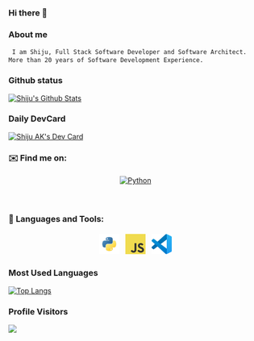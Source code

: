 ### Hi there 👋

### About me
     I am Shiju, Full Stack Software Developer and Software Architect. More than 20 years of Software Development Experience.

### Github status

[![Shiju's Github Stats](https://github-readme-stats.vercel.app/api?username=shijumon&count_private=true&show_icons=true&theme=radical&hide_rank=false&include_all_commits=true)](https://github.com/shijumon/github-readme-stats)

### Daily DevCard

<a href="https://app.daily.dev/codebrain"><img src="https://api.daily.dev/devcards/d135a0126ebd40d6b841d41f6d2a61a2.png?r=b0k" width="400" alt="Shiju AK's Dev Card"/></a>

### ✉️ Find me on:


<p align="center">
 <a href="https://linkedin.com/in/shijuak" target="_blank" rel="noopener noreferrer"> <img src="https://cdn.jsdelivr.net/npm/simple-icons@v3/icons/linkedin.svg" alt="Python" height="40" style="vertical-align:top; margin:4px"></a>
</p>

<br />

### 🧰 Languages and Tools:
<p align="center">
<img src="https://raw.githubusercontent.com/github/explore/80688e429a7d4ef2fca1e82350fe8e3517d3494d/topics/python/python.png" alt="Python" height="40" style="vertical-align:top; margin:4px">
<img src="https://raw.githubusercontent.com/github/explore/80688e429a7d4ef2fca1e82350fe8e3517d3494d/topics/javascript/javascript.png" alt="Javascript" height="40" style="vertical-align:top; margin:4px">
<img src="https://raw.githubusercontent.com/github/explore/80688e429a7d4ef2fca1e82350fe8e3517d3494d/topics/visual-studio-code/visual-studio-code.png" alt="VS Code" height="40" style="vertical-align:top; margin:4px">
</p>

### Most Used Languages

[![Top Langs](https://github-readme-stats.vercel.app/api/top-langs/?username=shijumon)](https://github.com/shijumon/github-readme-stats)

### Profile Visitors
![](https://visitor-badge.laobi.icu/badge?page_id=shijumon)


<!--
**shijumon/shijumon** is a ✨ _special_ ✨ repository because its `README.md` (this file) appears on your GitHub profile.

Here are some ideas to get you started:

Software Architect with 18+ years of software development experience.

Technical Skills:
 Dotnet Stack: C#, ASP.NET WebApi, ASP.NET Core
 Java Stack: Core Java, Spring Boot, Vertx
 NodeJS Stack : JavaScript, TypeScript, Express
 Front End Stack: Angular, React
 Dotnet Web services, Win-forms, WPF
 OOPS, Design patterns, Architecture design
 Agile methodology, SCRUM
 Database : ORACLE , SQL SERVER, PostgreSQL
 NoSQL Database: MongoDB, Elasticsearch, AWS S3
 Strong fundamentals in OOPS
 Microservices
 Strong ability to understand modern software development frameworks
 Ability to work with new technologies
 Application architecture, framework design
 Dockerized development and deployment.
-->
